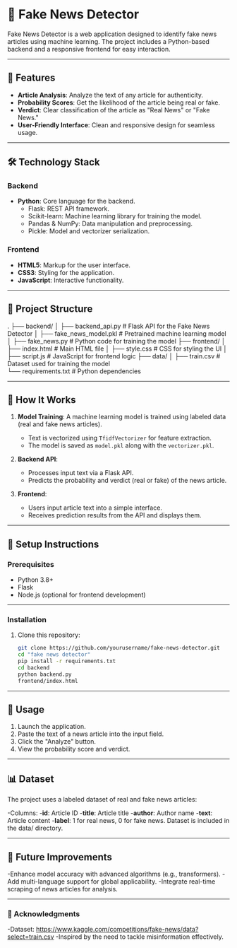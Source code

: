 # 📰 Fake News Detector

Fake News Detector is a web application designed to identify fake news articles using machine learning. The project includes a Python-based backend and a responsive frontend for easy interaction.

---

## 🚀 Features

- **Article Analysis**: Analyze the text of any article for authenticity.
- **Probability Scores**: Get the likelihood of the article being real or fake.
- **Verdict**: Clear classification of the article as "Real News" or "Fake News."
- **User-Friendly Interface**: Clean and responsive design for seamless usage.

---

## 🛠️ Technology Stack

### Backend
- **Python**: Core language for the backend.
  - Flask: REST API framework.
  - Scikit-learn: Machine learning library for training the model.
  - Pandas & NumPy: Data manipulation and preprocessing.
  - Pickle: Model and vectorizer serialization.

### Frontend
- **HTML5**: Markup for the user interface.
- **CSS3**: Styling for the application.
- **JavaScript**: Interactive functionality.

---

## 📂 Project Structure

.
├── backend/
│   ├── backend_api.py                # Flask API for the Fake News Detector
│   ├── fake_news_model.pkl           # Pretrained machine learning model
│   ├── fake_news.py                  # Python code for training the model
├── frontend/
│   ├── index.html                    # Main HTML file
│   ├── style.css                     # CSS for styling the UI
│   ├── script.js                     # JavaScript for frontend logic
├── data/
│   ├── train.csv                     # Dataset used for training the model               
└── requirements.txt                  # Python dependencies


---

## 🧠 How It Works

1. **Model Training**: A machine learning model is trained using labeled data (real and fake news articles). 
   - Text is vectorized using `TfidfVectorizer` for feature extraction.
   - The model is saved as `model.pkl` along with the `vectorizer.pkl`.

2. **Backend API**:
   - Processes input text via a Flask API.
   - Predicts the probability and verdict (real or fake) of the news article.

3. **Frontend**:
   - Users input article text into a simple interface.
   - Receives prediction results from the API and displays them.

---

## 🔧 Setup Instructions

### Prerequisites
- Python 3.8+
- Flask
- Node.js (optional for frontend development)

---
### Installation

1. Clone this repository:
   ```bash
   git clone https://github.com/yourusername/fake-news-detector.git
   cd "fake news detector"
   pip install -r requirements.txt     
   cd backend
   python backend.py
   frontend/index.html
---   
## 📝 Usage

1. Launch the application.
2. Paste the text of a news article into the input field.
3. Click the "Analyze" button.
4. View the probability score and verdict.

---
## 📊 Dataset

The project uses a labeled dataset of real and fake news articles:

-Columns:
 -**id**: Article ID
 -**title**: Article title
 -**author**: Author name
 -**text**: Article content
 -**label**: 1 for real news, 0 for fake news.
Dataset is included in the data/ directory.

---
## 🎯 Future Improvements

-Enhance model accuracy with advanced algorithms (e.g., transformers).
-Add multi-language support for global applicability.
-Integrate real-time scraping of news articles for analysis.

---
### 🙌 Acknowledgments
-Dataset: https://www.kaggle.com/competitions/fake-news/data?select=train.csv
-Inspired by the need to tackle misinformation effectively.
